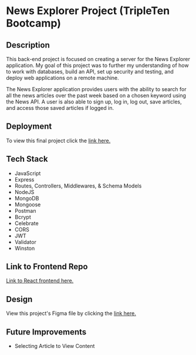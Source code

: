 # News Explorer Project (TripleTen Bootcamp)

## Description

This back-end project is focused on creating a server for the News Explorer application. My goal of this project was to further my understanding of how to work with databases, build an API, set up security and testing, and deploy web applications on a remote machine.

The News Explorer application provides users with the ability to search for all the news articles over the past week based on a chosen keyword using the News API. A user is also able to sign up, log in, log out, save articles, and access those saved articles if logged in.

## Deployment

To view this final project click the [link here.](https://news-explorer.h0stname.net/)

## Tech Stack

- JavaScript
- Express
- Routes, Controllers, Middlewares, & Schema Models
- NodeJS
- MongoDB
- Mongoose
- Postman
- Bcrypt
- Celebrate
- CORS
- JWT
- Validator
- Winston

## Link to Frontend Repo

[Link to React frontend here.](https://github.com/brogers111/news_explorer)

## Design

View this project's Figma file by clicking the [link here.](https://www.figma.com/design/3ottwMEhlBt95Dbn8dw1NH/Your-Final-Project?node-id=0-1&node-type=canvas&t=P0qA0AmCk5HlQpnJ-0)

## Future Improvements

- Selecting Article to View Content
